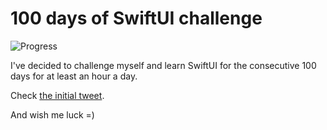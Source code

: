 # 100 days of SwiftUI challenge

![Progress](https://progress-bar.dev/96/?title=110h%2002m%20)


I've decided to challenge myself and learn SwiftUI for the consecutive 100 days for at least an hour a day.

Check [the initial tweet](https://twitter.com/ck3g/status/1188362654324318208).

And wish me luck =)


